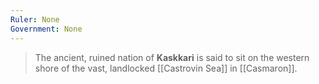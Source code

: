 ```yaml
---
Ruler: None
Government: None
---
```


> The ancient, ruined nation of **Kaskkari** is said to sit on the western shore of the vast, landlocked [[Castrovin Sea]] in [[Casmaron]].







